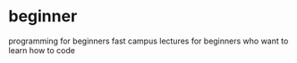 # beginner
programming for beginners
fast campus lectures for beginners who want to learn how to code
